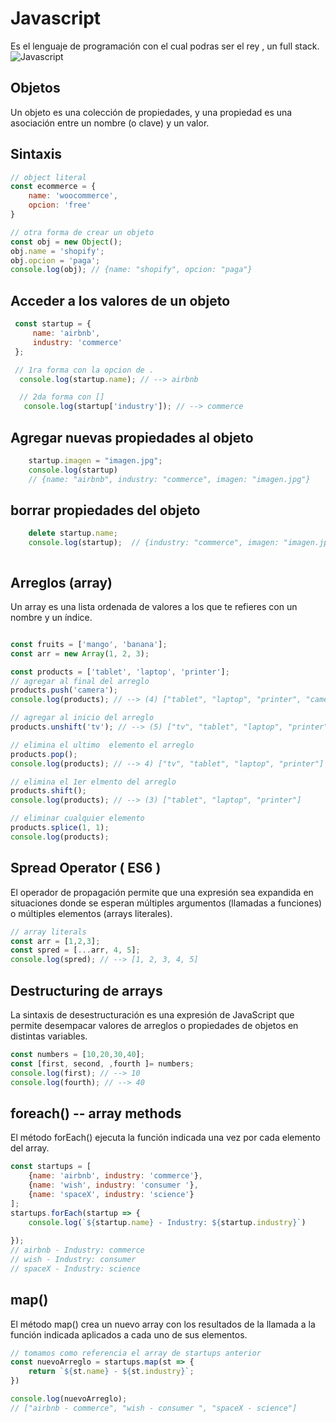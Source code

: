 # Javascript

Es el lenguaje de programación con el cual podras ser el rey , un full stack. 
![Javascript](https://bit.ly/2LM4xbe)

## Objetos 
Un objeto es una colección de propiedades, y una propiedad es una asociación entre un nombre (o clave) y un valor.

## Sintaxis
```javascript
// object literal 
const ecommerce = {
    name: 'woocommerce',
    opcion: 'free'
}

// otra forma de crear un objeto
const obj = new Object();
obj.name = 'shopify';
obj.opcion = 'paga';
console.log(obj); // {name: "shopify", opcion: "paga"}
```
## Acceder a los valores de un objeto
```javascript
 const startup = {
     name: 'airbnb',
     industry: 'commerce'
 };

 // 1ra forma con la opcion de .
  console.log(startup.name); // --> airbnb

  // 2da forma con []
   console.log(startup['industry']); // --> commerce
```
## Agregar nuevas propiedades al objeto
```javascript
    startup.imagen = "imagen.jpg";
    console.log(startup) 
    // {name: "airbnb", industry: "commerce", imagen: "imagen.jpg"}

```

## borrar propiedades del objeto

```javascript
    delete startup.name;
    console.log(startup);  // {industry: "commerce", imagen: "imagen.jpg"}

```




```javascript

```







## Arreglos (array)
Un array es una lista ordenada de valores a los que te refieres con un nombre y un índice.

```javascript

const fruits = ['mango', 'banana'];
const arr = new Array(1, 2, 3);

const products = ['tablet', 'laptop', 'printer'];
// agregar al final del arreglo
products.push('camera');
console.log(products); // --> (4) ["tablet", "laptop", "printer", "camera"]

// agregar al inicio del arreglo
products.unshift('tv'); // --> (5) ["tv", "tablet", "laptop", "printer", "camera"]

// elimina el ultimo  elemento el arreglo
products.pop();
console.log(products); // --> 4) ["tv", "tablet", "laptop", "printer"]

// elimina el 1er elmento del arreglo
products.shift();
console.log(products); // --> (3) ["tablet", "laptop", "printer"]

// eliminar cualquier elemento
products.splice(1, 1);
console.log(products);
```
## Spread Operator ( ES6 ) 
El operador de propagación  permite que una expresión sea expandida en situaciones donde se 
esperan múltiples argumentos (llamadas a funciones) o múltiples elementos (arrays literales).
```javascript
// array literals
const arr = [1,2,3];
const spred = [...arr, 4, 5];
console.log(spred); // --> [1, 2, 3, 4, 5]
```
## Destructuring de arrays
La sintaxis de desestructuración es una expresión de JavaScript que permite desempacar valores de arreglos
o propiedades de objetos en distintas variables.
```javascript
const numbers = [10,20,30,40];
const [first, second, ,fourth ]= numbers;
console.log(first); // --> 10
console.log(fourth); // --> 40

```
## foreach() --  array methods
El método forEach() ejecuta la función indicada una vez por cada elemento del array.

```javascript
const startups = [
    {name: 'airbnb', industry: 'commerce'},
    {name: 'wish', industry: 'consumer '},
    {name: 'spaceX', industry: 'science'}
];
startups.forEach(startup => {
    console.log(`${startup.name} - Industry: ${startup.industry}`)
    
});
// airbnb - Industry: commerce
// wish - Industry: consumer 
// spaceX - Industry: science
```
## map()
El método map() crea un nuevo array con los resultados de la llamada a la función indicada aplicados 
a cada uno de sus elementos.

```javascript
// tomamos como referencia el array de startups anterior
const nuevoArreglo = startups.map(st => {
    return `${st.name} - ${st.industry}`;
})

console.log(nuevoArreglo);
// ["airbnb - commerce", "wish - consumer ", "spaceX - science"]

```


```javascript

```